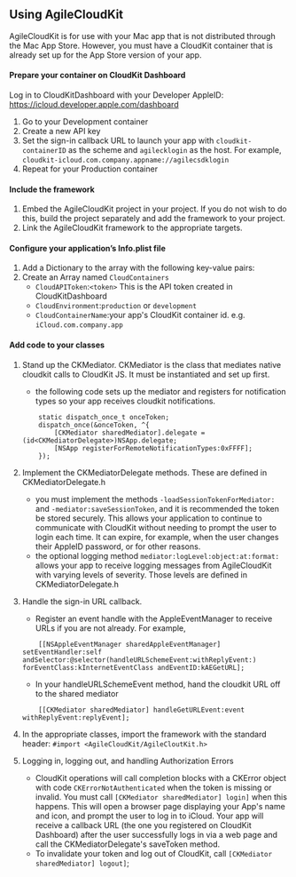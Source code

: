 ## Using AgileCloudKit

AgileCloudKit is for use with your Mac app that is not distributed through the Mac App Store. However, you must have a CloudKit container that is already set up for the App Store version of your app.

#### Prepare your container on CloudKit Dashboard

Log in to CloudKitDashboard with your Developer AppleID: https://icloud.developer.apple.com/dashboard

1. Go to your Development container
1. Create a new API key
1. Set the sign-in callback URL to launch your app with `cloudkit-containerID` as the scheme and `agilecklogin` as the host. For example, `cloudkit-icloud.com.company.appname://agilecsdklogin` 
1. Repeat for your Production container

#### Include the framework

1. Embed the AgileCloudKit project in your project. If you do not wish to do this, build the project separately and add the framework to your project.
1. Link the AgileCloudKit framework to the appropriate targets.

#### Configure your application’s Info.plist file

1. Add a Dictionary to the array with the following key-value pairs:
1. Create an Array named `CloudContainers`
	- `CloudAPIToken`:`<token>` This is the API token created in CloudKitDashboard
	- `CloudEnvironment`:`production` or `development`
	- `CloudContainerName`:your app's CloudKit container id. e.g. `iCloud.com.company.app`

#### Add code to your classes

1. Stand up the CKMediator. CKMediator is the class that mediates native cloudkit calls to CloudKit JS. It must be instantiated and set up first.

	- the following code sets up the mediator and registers for notification types so your app receives cloudkit notifications.
	```
		static dispatch_once_t onceToken;
		dispatch_once(&onceToken, ^{
			[CKMediator sharedMediator].delegate = (id<CKMediatorDelegate>)NSApp.delegate;
			[NSApp registerForRemoteNotificationTypes:0xFFFF];
		});
	```
		
1. Implement the CKMediatorDelegate methods. These are defined in CKMediatorDelegate.h
	- you must implement the methods `-loadSessionTokenForMediator:` and `-mediator:saveSessionToken`, and it is recommended the token be stored securely. This allows your application to continue to communicate with CloudKit without needing to prompt the user to login each time. It can expire, for example, when the user changes their AppleID password, or for other reasons.
	- the optional logging method `mediator:logLevel:object:at:format:` allows your app to receive logging messages from AgileCloudKit with varying levels of severity. Those levels are defined in CKMediatorDelegate.h
	
1. Handle the sign-in URL callback.

	- Register an event handle with the AppleEventManager to receive URLs if you are not already. For example,
	```
		[[NSAppleEventManager sharedAppleEventManager] setEventHandler:self andSelector:@selector(handleURLSchemeEvent:withReplyEvent:) forEventClass:kInternetEventClass andEventID:kAEGetURL];
	```
	- In your handleURLSchemeEvent method, hand the cloudkit URL off to the shared mediator
	```
		[[CKMediator sharedMediator] handleGetURLEvent:event withReplyEvent:replyEvent];
	```

1. In the appropriate classes, import the framework with the standard header: `#import <AgileCloudKit/AgileCloutKit.h>`

1. Logging in, logging out, and handling Authorization Errors

	- CloudKit operations will call completion blocks with a CKError object with code `CKErrorNotAuthenticated` when the token is missing or invalid. You must call `[CKMediator sharedMediator] login]` when this happens. This will open a browser page displaying your App's name and icon, and prompt the user to log in to iCloud. Your app will receive a callback URL (the one you registered on CloudKit Dashboard) after the user successfully logs in via a web page and call the CKMediatorDelegate's saveToken method.
	- To invalidate your token and log out of CloudKit, call `[CKMediator sharedMediator] logout]`;

